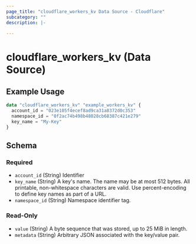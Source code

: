 ```yaml
---
page_title: "cloudflare_workers_kv Data Source - Cloudflare"
subcategory: ""
description: |-
  
---
```


# cloudflare_workers_kv (Data Source)



## Example Usage

```terraform
data "cloudflare_workers_kv" "example_workers_kv" {
  account_id = "023e105f4ecef8ad9ca31a8372d0c353"
  namespace_id = "0f2ac74b498b48028cb68387c421e279"
  key_name = "My-Key"
}
```

<!-- schema generated by tfplugindocs -->
## Schema

### Required

- `account_id` (String) Identifier
- `key_name` (String) A key's name. The name may be at most 512 bytes. All printable, non-whitespace characters are valid. Use percent-encoding to define key names as part of a URL.
- `namespace_id` (String) Namespace identifier tag.

### Read-Only

- `value` (String) A byte sequence that was stored, up to 25 MiB in length.
- `metadata` (String) Arbitrary JSON associated with the key/value pair.


